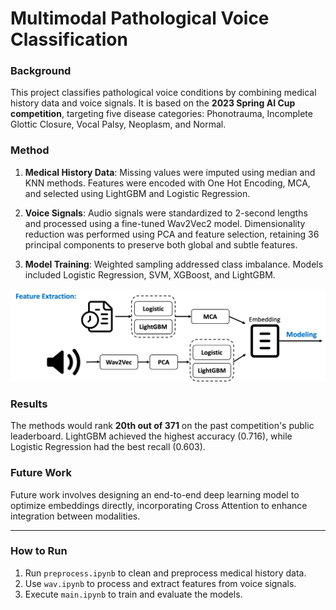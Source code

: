 # Multimodal Pathological Voice Classification

### Background
This project classifies pathological voice conditions by combining medical history data and voice signals. It is based on the **2023 Spring AI Cup competition**, targeting five disease categories: Phonotrauma, Incomplete Glottic Closure, Vocal Palsy, Neoplasm, and Normal.

### Method
1. **Medical History Data**: Missing values were imputed using median and KNN methods. Features were encoded with One Hot Encoding, MCA, and selected using LightGBM and Logistic Regression.

2. **Voice Signals**: Audio signals were standardized to 2-second lengths and processed using a fine-tuned Wav2Vec2 model. Dimensionality reduction was performed using PCA and feature selection, retaining 36 principal components to preserve both global and subtle features.

3. **Model Training**: Weighted sampling addressed class imbalance. Models included Logistic Regression, SVM, XGBoost, and LightGBM.  


![image](img/flow.png)

### Results
The methods would rank **20th out of 371** on the past competition's public leaderboard. LightGBM achieved the highest accuracy (0.716), while Logistic Regression had the best recall (0.603).

### Future Work
Future work involves designing an end-to-end deep learning model to optimize embeddings directly, incorporating Cross Attention to enhance integration between modalities.

---

### How to Run
1. Run `preprocess.ipynb` to clean and preprocess medical history data.
2. Use `wav.ipynb` to process and extract features from voice signals.
3. Execute `main.ipynb` to train and evaluate the models.

